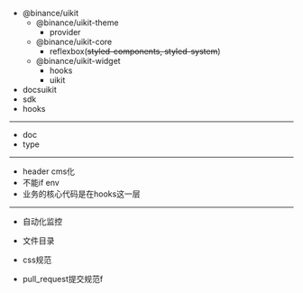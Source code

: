 - @binance/uikit
	- @binance/uikit-theme
		- provider
	- @binance/uikit-core
		- reflexbox(~~styled-components, styled-system~~)
	-  @binance/uikit-widget
		- hooks
		- uikit
- docsuikit 
- sdk
- hooks

---

- doc
- type

---

- header cms化
- 不能if env
- 业务的核心代码是在hooks这一层

---

- 自动化监控



- 文件目录
- css规范
- pull_request提交规范f
<!--stackedit_data:
eyJoaXN0b3J5IjpbMzgwOTc1NDldfQ==
-->